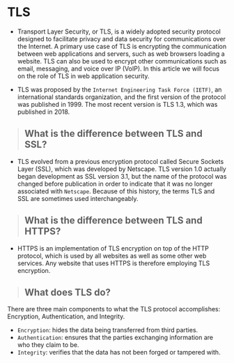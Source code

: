 # TLS
 * Transport Layer Security, or TLS, is a widely adopted security protocol designed to facilitate privacy and data security for communications over the Internet. A primary use case of TLS is encrypting the communication between web applications and servers, such as web browsers loading a website. TLS can also be used to encrypt other communications such as email, messaging, and voice over IP (VoIP). In this article we will focus on the role of TLS in web application security.

 * TLS was proposed by the `Internet Engineering Task Force (IETF)`, an international standards organization, and the first version of the protocol was published in 1999. The most recent version is TLS 1.3, which was published in 2018.

> ## What is the difference between TLS and SSL?
* TLS evolved from a previous encryption protocol called Secure Sockets Layer (SSL), which was developed by Netscape. TLS version 1.0 actually began development as SSL version 3.1, but the name of the protocol was changed before publication in order to indicate that it was no longer associated with `Netscape`. Because of this history, the terms TLS and SSL are sometimes used interchangeably.

> ## What is the difference between TLS and HTTPS?
* HTTPS is an implementation of TLS encryption on top of the HTTP protocol, which is used by all websites as well as some other web services. Any website that uses HTTPS is therefore employing TLS encryption.

> ## What does TLS do?
There are three main components to what the TLS protocol accomplishes: Encryption, Authentication, and Integrity.
* `Encryption`: hides the data being transferred from third parties.
* `Authentication`: ensures that the parties exchanging information are who they claim to be.
* `Integrity`: verifies that the data has not been forged or tampered with.
